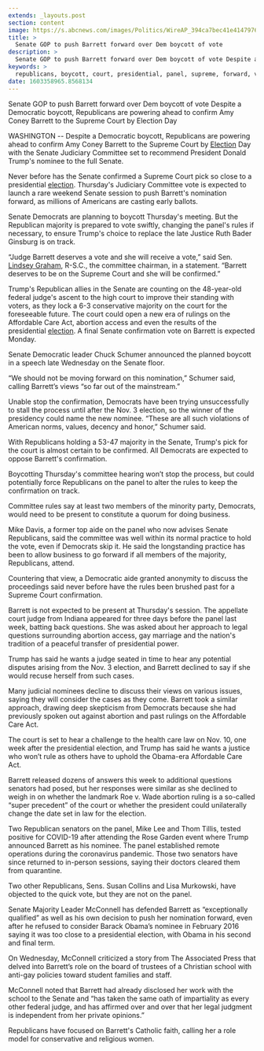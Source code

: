 ```yaml
--- 
extends: _layouts.post 
section: content 
image: https://s.abcnews.com/images/Politics/WireAP_394ca7bec41e4147976c5d8eae1c8699_16x9_992.jpg 
title: > 
  Senate GOP to push Barrett forward over Dem boycott of vote 
description: > 
  Senate GOP to push Barrett forward over Dem boycott of vote Despite a Democratic boycott, Republicans are powering ahead to confirm Amy Coney Barrett to the Supreme Court by Election DayWASHINGTON -- Despite a Democratic boycott, Republicans are powering ahead to confirm Amy Coney Barrett to the Supreme Court by Election Day with the Senate Judiciary Committee set to recommend President Donald Trump's nominee to the full Senate.Never before has the Senate confirmed a Supreme Court pick so close to a presidential election.Senate Democrats are planning to boycott Thursday's meeting.“Judge Barrett deserves a vote and she will receive a vote,” said Sen. Lindsey Graham, R-S.C., the committee chairman, in a statement.A final Senate confirmation vote on Barrett is expected Monday. 
keywords: > 
  republicans, boycott, court, presidential, panel, supreme, forward, vote, democrats, gop, barrett, election, senate, push, dem 
date: 1603358965.8568134 
--- 
```

<div><p>Senate GOP to push Barrett forward over Dem boycott of vote Despite a Democratic boycott, Republicans are powering ahead to confirm Amy Coney Barrett to the Supreme Court by Election Day</p><p id="_ap_link_Election_Elections_">WASHINGTON -- Despite a Democratic boycott, Republicans are powering ahead to confirm Amy Coney Barrett to the         Supreme Court  by <a href="https://abcnews.go.com/alerts/Elections" id="_ap_link_Election_Elections_" target="_blank">Election</a> Day with the Senate Judiciary Committee set to recommend President Donald Trump's nominee to the full Senate.</p><p id="_ap_link_election_Elections_">Never before has the Senate confirmed a Supreme Court pick so close to a         presidential <a href="https://abcnews.go.com/alerts/Elections" id="_ap_link_election_Elections_" target="_blank">election</a>. Thursday's Judiciary Committee vote is expected to launch a rare weekend Senate session to push         Barrett's nomination  forward, as millions of Americans are casting early ballots.</p><p class="Ad incontentTeads incontentTeads--story ad-slot"></p><p>Senate Democrats are planning to boycott Thursday's meeting. But the Republican majority is prepared to vote swiftly, changing the panel's rules if necessary, to ensure Trump's choice to replace the late         Justice Ruth Bader Ginsburg  is on track.</p><p id="_ap_link_Lindsey Graham_LindseyGraham_">&#8220;Judge Barrett deserves a vote and she will receive a vote,&#8221; said Sen. <a href="https://abcnews.go.com/alerts/LindseyGraham" id="_ap_link_Lindsey Graham_LindseyGraham_" target="_blank">Lindsey Graham</a>, R-S.C., the committee chairman, in a statement. &#8220;Barrett deserves to be on the Supreme Court and she will be confirmed.&#8221;</p><p id="_ap_link_election_Elections_">Trump's Republican allies in the Senate are counting on the 48-year-old federal judge's ascent to the high court to improve their standing with voters, as they lock a 6-3 conservative majority on the court for the foreseeable future. The court could open a new era of rulings on the Affordable Care Act, abortion access and even the results of the presidential <a href="https://abcnews.go.com/alerts/Elections" id="_ap_link_election_Elections_" target="_blank">election</a>. A final Senate confirmation vote on Barrett is expected Monday.</p><p>Senate Democratic leader Chuck Schumer announced the planned boycott in a speech late Wednesday on the Senate floor.</p><p>&#8220;We should not be moving forward on this nomination,&#8221; Schumer said, calling Barrett&#8217;s views &#8220;so far out of the mainstream.&#8221;</p><p>Unable stop the confirmation, Democrats have been trying unsuccessfully to stall the process until after the Nov. 3 election, so the winner of the presidency could name the new nominee. &#8220;These are all such violations of American norms, values, decency and honor,&#8221; Schumer said.</p><p>With Republicans holding a 53-47 majority in the Senate, Trump's pick for the court is almost certain to be confirmed. All Democrats are expected to oppose Barrett's confirmation.</p><p>Boycotting Thursday's committee hearing won&#8217;t stop the process, but could potentially force Republicans on the panel to alter the rules to keep the confirmation on track.</p><p class="Ad incontentTeads2 incontentTeads2--story ad-slot"></p><p>Committee rules say at least two members of the minority party, Democrats, would need to be present to constitute a quorum for doing business.</p><p>Mike Davis, a former top aide on the panel who now advises Senate Republicans, said the committee was well within its normal practice to hold the vote, even if Democrats skip it. He said the longstanding practice has been to allow business to go forward if all members of the majority, Republicans, attend.</p><p>Countering that view, a Democratic aide granted anonymity to discuss the proceedings said never before have the rules been brushed past for a Supreme Court confirmation.</p><p>Barrett is not expected to be present at Thursday's session. The appellate court judge from Indiana appeared for three days before the panel last week, batting back questions. She was asked about her approach to legal questions surrounding abortion access, gay marriage and the nation's tradition of a peaceful transfer of presidential power.</p><p>Trump has said he wants a judge seated in time to hear any potential disputes arising from the Nov. 3 election, and Barrett declined to say if she would recuse herself from such cases.</p><p>Many judicial nominees decline to discuss their views on various issues, saying they will consider the cases as they come. Barrett took a similar approach, drawing deep skepticism from Democrats because she had previously spoken out against abortion and past rulings on the Affordable Care Act.</p><p>The court is set to hear a challenge to the health care law on Nov. 10, one week after the presidential election, and Trump has said he wants a justice who won&#8217;t rule as others have to uphold the Obama-era Affordable Care Act.</p><p>Barrett released dozens of answers this week to additional questions senators had posed, but her responses were similar as she declined to weigh in on whether the landmark Roe v. Wade abortion ruling is a so-called &#8220;super precedent&#8221; of the court or whether the president could unilaterally change the date set in law for the election.</p><p>Two Republican senators on the panel, Mike Lee and Thom Tillis, tested positive for         COVID-19  after attending the Rose Garden event where Trump announced Barrett as his nominee. The panel established remote operations during the coronavirus pandemic. Those two senators have since returned to in-person sessions, saying their doctors cleared them from quarantine.</p><p>Two other Republicans, Sens. Susan Collins and Lisa Murkowski, have objected to the quick vote, but they are not on the panel.</p><p>Senate Majority Leader McConnell has defended Barrett as &#8220;exceptionally qualified&#8221; as well as his own decision to push her nomination forward, even after he refused to consider Barack Obama&#8217;s nominee in February 2016 saying it was too close to a presidential election, with Obama in his second and final term.</p><p>On Wednesday, McConnell criticized a         story  from The Associated Press that delved into Barrett&#8217;s role on the board of trustees of a Christian school with anti-gay policies toward student families and staff.</p><p>McConnell noted that Barrett had already disclosed her work with the school to the Senate and &#8220;has taken the same oath of impartiality as every other federal judge, and has affirmed over and over that her legal judgment is independent from her private opinions.&#8221;</p><p>Republicans have focused on Barrett's Catholic faith, calling her a role model for conservative and religious women.</p></div>